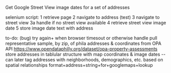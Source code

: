 Get Google Street View image dates for a set of addresses

selenium script:
1 retrieve page
2 navigate to address (test)
3 navigate to street view
3a handle if no street view available
4 retrieve street view image date
5 store image date text with address

to-do:
(bug) try again+ when browser timesout or otherwise handle
pull representative sample, by zip, of phila addresses & coordinates from OPA API https://www.opendataphilly.org/dataset/opa-property-assessments
store addresses in tablular structure with map coordinates & image dates -- can later tag addresses with neighborhoods, demographics, etc. based on spatial relationships
format+address+string+for+googlemaps+lookup

